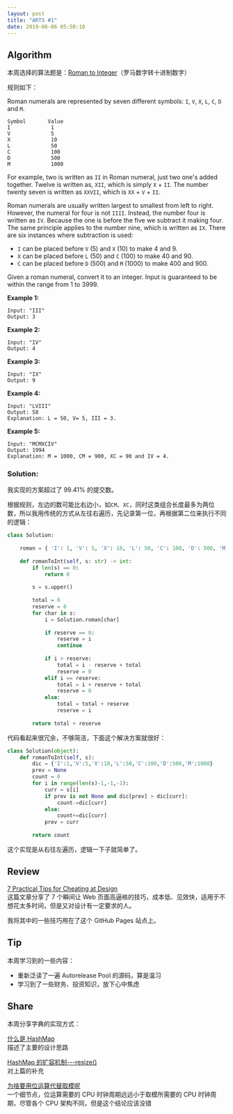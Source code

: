 ```yaml
---
layout: post
title: "ARTS #1"
date: 2019-06-06 05:50:10
---
```



## Algorithm

本周选择的算法题是：[Roman to Integer](<https://leetcode.com/problems/roman-to-integer/>)（罗马数字转十进制数字）

规则如下：

Roman numerals are represented by seven different symbols: `I`, `V`, `X`, `L`, `C`, `D` and `M`.

```
Symbol       Value
I             1
V             5
X             10
L             50
C             100
D             500
M             1000
```

For example, two is written as `II` in Roman numeral, just two one's added together. Twelve is written as, `XII`, which is simply `X` + `II`. The number twenty seven is written as `XXVII`, which is `XX` + `V` + `II`.

Roman numerals are usually written largest to smallest from left to right. However, the numeral for four is not `IIII`. Instead, the number four is written as `IV`. Because the one is before the five we subtract it making four. The same principle applies to the number nine, which is written as `IX`. There are six instances where subtraction is used:

- `I` can be placed before `V` (5) and `X` (10) to make 4 and 9. 
- `X` can be placed before `L` (50) and `C` (100) to make 40 and 90. 
- `C` can be placed before `D` (500) and `M` (1000) to make 400 and 900.

Given a roman numeral, convert it to an integer. Input is guaranteed to be within the range from 1 to 3999.

**Example 1:**

```
Input: "III"
Output: 3
```

**Example 2:**

```
Input: "IV"
Output: 4
```

**Example 3:**

```
Input: "IX"
Output: 9
```

**Example 4:**

```
Input: "LVIII"
Output: 58
Explanation: L = 50, V= 5, III = 3.
```

**Example 5:**

```
Input: "MCMXCIV"
Output: 1994
Explanation: M = 1000, CM = 900, XC = 90 and IV = 4.
```

### Solution:

我实现的方案超过了 99.41% 的提交数。

根据规则，左边的数可能比右边小，如`CM`、`XC`，同时这类组合长度最多为两位数，所以我用传统的方式从左往右遍历，先记录第一位，再根据第二位来执行不同的逻辑：

```python
class Solution:
    
    roman = { 'I': 1, 'V': 5, 'X': 10, 'L': 50, 'C': 100, 'D': 500, 'M': 1000 }
    
    def romanToInt(self, s: str) -> int:
        if len(s) == 0:
            return 0
        
        s = s.upper()
        
        total = 0
        reserve = 0
        for char in s:
            i = Solution.roman[char]
                
            if reserve == 0:
                reserve = i
                continue
            
            if i > reserve:
                total = i - reserve + total
                reserve = 0
            elif i == reserve:
                total = i + reserve + total
                reserve = 0
            else:
                total = total + reserve
                reserve = i
            
        return total + reserve
```

代码看起来很冗余，不够简洁，下面这个解决方案就很好：

```python
class Solution(object):
	def romanToInt(self, s):
		dic = {'I':1,'V':5,'X':10,'L':50,'C':100,'D':500,'M':1000}
		prev = None
		count = 0
		for i in range(len(s)-1,-1,-1):
			curr = s[i]
			if prev is not None and dic[prev] > dic[curr]:
				count-=dic[curr]
			else:
				count+=dic[curr]
			prev = curr
		
		return count
```

这个实现是从右往左遍历，逻辑一下子就简单了。

## Review

[7 Practical Tips for Cheating at Design](https://medium.com/refactoring-ui/7-practical-tips-for-cheating-at-design-40c736799886)
<br/>这篇文章分享了 7 个瞬间让 Web 页面高逼格的技巧，成本低、见效快，适用于不想花太多时间，但是又对设计有一定要求的人。

我将其中的一些技巧用在了这个 GitHub Pages 站点上。

## Tip

本周学习到的一些内容：

- 重新泛读了一遍 Autorelease Pool 的源码，算是温习
- 学习到了一些财务、投资知识，放下心中焦虑

## Share

本周分享字典的实现方式：

[什么是 HashMap](https://mp.weixin.qq.com/s/HzRH9ZJYmidzW5jrMvEi4w)
<br/>描述了主要的设计思路

[HashMap 的扩容机制---resize()](https://www.cnblogs.com/williamjie/p/9358291.html)
<br/>对上篇的补充

[为啥要用位运算代替取模呢](https://blog.csdn.net/varyall/article/details/78862867)
<br/>一个细节点，位运算需要的 CPU 时钟周期远远小于取模所需要的 CPU 时钟周期，尽管各个 CPU 架构不同，但是这个结论应该没错

